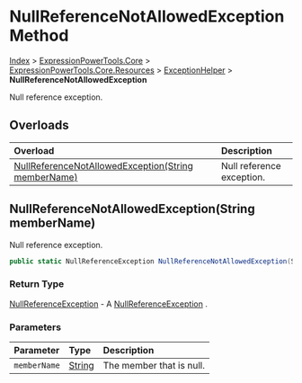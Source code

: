 ﻿# NullReferenceNotAllowedException Method

[Index](../index.md) > [ExpressionPowerTools.Core](ExpressionPowerTools.Core.a.md) > [ExpressionPowerTools.Core.Resources](ExpressionPowerTools.Core.Resources.n.md) > [ExceptionHelper](ExpressionPowerTools.Core.Resources.ExceptionHelper.cs.md) > **NullReferenceNotAllowedException**

Null reference exception.

## Overloads

| Overload | Description |
| :-- | :-- |
| [NullReferenceNotAllowedException(String memberName)](#nullreferencenotallowedexceptionstring-membername) | Null reference exception. |
## NullReferenceNotAllowedException(String memberName)

Null reference exception.

```csharp
public static NullReferenceException NullReferenceNotAllowedException(String memberName)
```

### Return Type

 [NullReferenceException](https://docs.microsoft.com/dotnet/api/system.nullreferenceexception)  - A [NullReferenceException](https://docs.microsoft.com/dotnet/api/system.nullreferenceexception) .

### Parameters

| Parameter | Type | Description |
| :-- | :-- | :-- |
| `memberName` | [String](https://docs.microsoft.com/dotnet/api/system.string) | The member that is null. |


